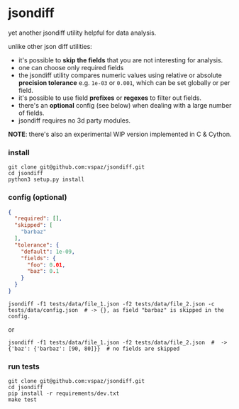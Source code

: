 # jsondiff
yet another jsondiff utility helpful for data analysis.

unlike other json diff utilities:

* it's possible to **skip the fields** that you are not interesting for analysis.
* one can choose only required fields
* the jsondiff utility compares numeric values using relative or absolute **precision tolerance** e.g. `1e-03` or `0.001`, which can be set globally or per field.
* it's possible to use field **prefixes** or **regexes** to filter out fields.
* there's an **optional** config (see below) when dealing with a large number of fields.
* jsondiff requires no 3d party modules.

**NOTE**: there's also an experimental WIP version implemented in C & Cython.

### install

```shell
git clone git@github.com:vspaz/jsondiff.git
cd jsondiff
python3 setup.py install
```

### config (optional)

```json
{
  "required": [],
  "skipped": [
    "barbaz"
  ],
  "tolerance": {
    "default": 1e-09,
    "fields": {
      "foo": 0.01,
      "baz": 0.1
    }
  }
}
```

```shell
jsondiff -f1 tests/data/file_1.json -f2 tests/data/file_2.json -c tests/data/config.json  # -> {}, as field "barbaz" is skipped in the config.
```

or
```shell
jsondiff -f1 tests/data/file_1.json -f2 tests/data/file_2.json  #  -> {'baz': {'barbaz': [90, 80]}}  # no fields are skipped
```

### run tests
```shell
git clone git@github.com:vspaz/jsondiff.git
cd jsondiff
pip install -r requirements/dev.txt
make test

```
